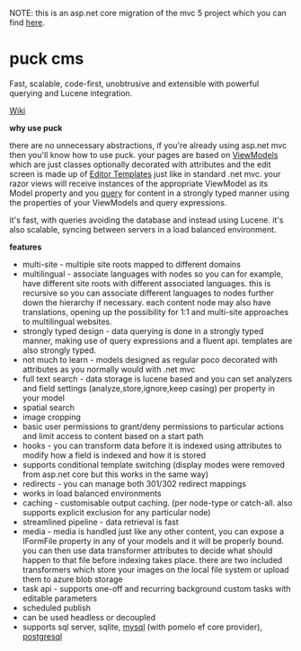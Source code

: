 NOTE: this is an asp.net core migration of the mvc 5 project which you can find [here](https://github.com/yohsii/puck).

# puck cms
Fast, scalable, code-first, unobtrusive and extensible with powerful querying and Lucene integration.

[Wiki](https://github.com/yohsii/puck-core/wiki)

**why use puck**

there are no unnecessary abstractions, if you're already using asp.net mvc then you'll know how to use puck. your pages are based on [ViewModels](https://github.com/yohsii/puck-core/wiki/Creating-ViewModels) which are just classes optionally decorated with attributes and the edit screen is made up of [Editor Templates](https://github.com/yohsii/puck-core/wiki/Editor-templates) just like in standard .net mvc. your razor views will receive instances of the appropriate ViewModel as its Model property and you [query](https://github.com/yohsii/puck-core/wiki/Querying-for-content) for content in a strongly typed manner using the properties of your ViewModels and query expressions.

it's fast, with queries avoiding the database and instead using Lucene. it's also scalable, syncing between servers in a load balanced environment.

**features**

- multi-site - multiple site roots mapped to different domains
- multilingual - associate languages with nodes so you can for example, have different site roots with different associated languages. this is recursive so you can associate different languages to nodes further down the hierarchy if necessary. each content node may also have translations, opening up the possibility for 1:1 and multi-site approaches to multilingual websites.
- strongly typed design - data querying is done in a strongly typed manner, making use of query expressions and a fluent api. templates are also strongly typed.
- not much to learn - models designed as regular poco decorated with attributes as you normally would with .net mvc
- full text search - data storage is lucene based and you can set analyzers and field settings (analyze,store,ignore,keep casing) per property in your model
- spatial search
- image cropping
- basic user permissions to grant/deny permissions to particular actions and limit access to content based on a start path
- hooks - you can transform data before it is indexed using attributes to modify how a field is indexed and how it is stored
- supports conditional template switching (display modes were removed from asp.net core but this works in the same way)
- redirects - you can manage both 301/302 redirect mappings
- works in load balanced environments
- caching - customisable output caching. (per node-type or catch-all. also supports explicit exclusion for any particular node)
- streamlined pipeline - data retrieval is fast
- media - media is handled just like any other content, you can expose a IFormFile property in any of your models and it will be properly bound. you can then use data transformer attributes to decide what should happen to that file before indexing takes place. there are two included transformers which store your images on the local file system or upload them to azure blob storage
- task api - supports one-off and recurring background custom tasks with editable parameters
- scheduled publish
- can be used headless or decoupled
- supports sql server, sqlite, [mysql](https://github.com/yohsii/puck-core/wiki/Using-Postgres-or-Mysql) (with pomelo ef core provider), [postgresql](https://github.com/yohsii/puck-core/wiki/Using-Postgres-or-Mysql)

